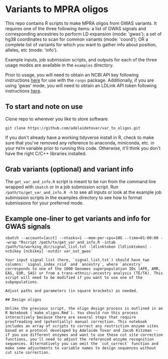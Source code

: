 # Variants to MPRA oligos

This repo contains R scripts to make MPRA oligos from GWAS variants. It requires one of the three following items: a list of GWAS signals and corresponding ancestries to perform LD expansion (mode: 'gwas'); a set of hg38 coordinates to scan for common variants (mode: 'coord'); OR a complete list of variants for which you want to gather info about position, alleles, etc (mode: 'info').

Example inputs, job submission scripts, and outputs for each of the three usage modes are available in the `examples` directory.

Prior to usage, you will need to obtain an NCBI API key following instructions [here](https://support.nlm.nih.gov/knowledgebase/article/KA-05317/en-us) for use with the `rsnps` package. Additionally, if you are using 'gwas' mode, you will need to obtain an LDLink API token following instructions [here](https://ldlink.nih.gov/?tab=apiaccess).


## To start and note on use

Clone repo to wherever you like to store software.

`git clone https://github.com/adelaidetovar/var_to_oligos.git`

If you don't already have a working tidyverse install in R, check to make sure that you've removed any reference to anaconda, miniconda, etc. in your `PATH` variable prior to running this code. Otherwise, it'll think you don't have the right C/C++ libraries installed.

## Grab variants (optional) and variant info

The `get_var_and_info.R` script is meant to be run from the command line wrapped with `sbatch` or in a job submission script. Run `/path/to/get_var_and_info.R -h` to see all inputs or look at the example job submission scripts in the examples directory to see how to format submissions for your preferred mode.

## Example one-liner to get variants and info for GWAS signals

```
sbatch --account=[acct] --ntasks=1 --mem-per-cpu=10G --time=01:00:00 --wrap "Rscript /path/to/get_var_and_info.R -intab /path/to/working_dir/signal_list.txt -ldlinktoken [ldlinktoken] -ncbikey [ncbikey] -outdir var_out_gwas`

Your input signal list (here, `signal_list.txt`) should have two columns: `signal_index_rsid` and `ancestry`, where `ancestry` corresponds to one of the 1000 Genomes superpopulation IDs (AFR, AMR, EAS, EUR, SAS) or from a trans-ethnic/-ancestry analysis (TE/TA). This script will need to be modified if you want to use one of the subpopulations.

Adjust paths and parameters (in square brackets) as needed. 

## Design oligos

Unlike the previous script, the oligo design process is outlined in an R Notebook (`make_oligos.Rmd`). You should run this process interactively because there are several steps that require proofreading and (potentially) manual correction. This notebook includes an array of scripts to correct any restriction enzyme sites based on a protocol developed by Adelaide Tovar and Jacob Kitzman -- if you use different enzymes and want to use these cut site correction functions, you'll need to adjust the referenced enzyme recognition sequences. Alternatively you can omit the `cut_correct` function and make some adjustments to variable names to design sequences without cut site correction.
